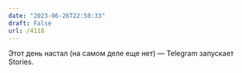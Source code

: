 ```yaml
---
date: "2023-06-26T22:58:33"
draft: False
url: /4118
---
```


Этот день настал (на самом деле еще нет) — Telegram запускает Stories.
